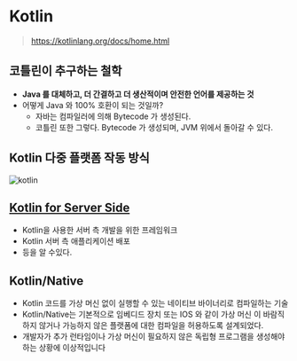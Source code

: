 # Kotlin

> https://kotlinlang.org/docs/home.html

## 코틀린이 추구하는 철학

- __Java 를 대체하고, 더 간결하고 더 생산적이며 안전한 언어를 제공하는 것__
- 어떻게 Java 와 100% 호환이 되는 것일까?
  - 자바는 컴파일러에 의해 Bytecode 가 생성된다.
  - 코틀린 또한 그렇다. Bytecode 가 생성되며, JVM 위에서 돌아갈 수 있다.

## Kotlin 다중 플랫폼 작동 방식

![kotlin](https://user-images.githubusercontent.com/47518272/155450938-cca09507-ce48-4ae2-9e6e-65cd1da49176.png)

## [Kotlin for Server Side](https://kotlinlang.org/docs/server-overview.html)

- Kotlin을 사용한 서버 측 개발을 위한 프레임워크
- Kotlin 서버 측 애플리케이션 배포
- 등을 알 수있다.

## Kotlin/Native

- Kotlin 코드를 가상 머신 없이 실행할 수 있는 네이티브 바이너리로 컴파일하는 기술
- Kotlin/Native는 기본적으로 임베디드 장치 또는 IOS 와 같이 가상 머신 이 바람직하지 않거나 가능하지 않은 플랫폼에 대한 컴파일을 허용하도록 설계되었다.
- 개발자가 추가 런타임이나 가상 머신이 필요하지 않은 독립형 프로그램을 생성해야 하는 상황에 이상적입니다
